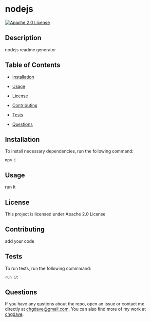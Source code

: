 # nodejs

  [![Apache 2.0 License](https://img.shields.io/badge/License-Apache_2.0-blue.svg)](https://opensource.org/licenses/Apache-2.0)

## Description

nodejs readme generator

## Table of Contents

- [Installation](#installation)

- [Usage](#usage)

- [License](#license)

- [Contributing](#contributing)

- [Tests](#tests)

- [Questions](#questions)

## Installation

To install necessary dependencies, run the following command:

```
npm i
```

## Usage

run it

## License

This project is licensed under Apache 2.0 License

## Contributing

add your code

## Tests

To run tests, run the following commmand:

```
run it
```

## Questions

If you have any qustions about the repo, open an issue or contact me directly at chgdave@gmail.com. You can also find more of my work at [chgdave](https://github.com/chgdave).
